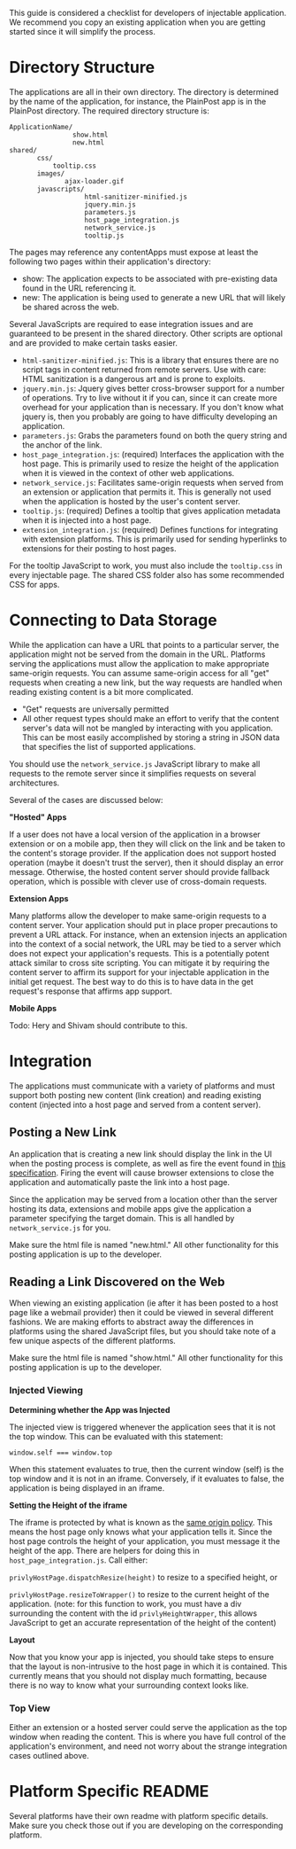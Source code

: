 
This guide is considered a checklist for developers of injectable application. We recommend you copy an existing application when you are getting started since it will simplify the process.

# Directory Structure #

The applications are all in their own directory. The directory is determined by the name of the application, for instance, the PlainPost app is in the PlainPost directory. The required directory structure is:

    ApplicationName/
                    show.html
                    new.html
    shared/
           css/
               tooltip.css
           images/
                  ajax-loader.gif
           javascripts/
                       html-sanitizer-minified.js
                       jquery.min.js
                       parameters.js
                       host_page_integration.js
                       network_service.js
                       tooltip.js
    
    

The pages may reference any contentApps must expose at least the following two pages within their application's directory:

* show: The application expects to be associated with pre-existing data found in the URL referencing it.
* new: The application is being used to generate a new URL that will likely be shared across the web.

Several JavaScripts are required to ease integration issues and are guaranteed to be present in the shared directory. Other scripts are optional and are provided to make certain tasks easier.

* `html-sanitizer-minified.js`: This is a library that ensures there are no script tags in content returned from remote servers. Use with care: HTML sanitization is a dangerous art and is prone to exploits.
* `jquery.min.js`: Jquery gives better cross-browser support for a number of operations. Try to live without it if you can, since it can create more overhead for your application than is necessary. If you don't know what jquery is, then you probably are going to have difficulty developing an application.
* `parameters.js`: Grabs the parameters found on both the query string and the anchor of the link.
* `host_page_integration.js`: (required) Interfaces the application with the host page. This is primarily used to resize the height of the application when it is viewed in the context of other web applications.
* `network_service.js`: Facilitates same-origin requests when served from an extension or application that permits it. This is generally not used when the application is hosted by the user's content server.
* `tooltip.js`: (required) Defines a tooltip that gives application metadata when it is injected into a host page.
* `extension_integration.js`:  (required) Defines functions for integrating with extension platforms. This is primarily used for sending hyperlinks to extensions for their posting to host pages.

For the tooltip JavaScript to work, you must also include the `tooltip.css` in every injectable page. The shared CSS folder also has some recommended CSS for apps.

# Connecting to Data Storage #

While the application can have a URL that points to a particular server, the application might not be served from the domain in the URL. Platforms serving the applications must allow the application to make appropriate same-origin requests. You can assume same-origin access for all "get" requests when creating a new link, but the way requests are handled when reading existing content is a bit more complicated.

* "Get" requests are universally permitted
* All other request types should make an effort to verify that the content server's data will not be mangled by interacting with you application. This can be most easily accomplished by storing a string in JSON data that specifies the list of supported applications.

You should use the `network_service.js` JavaScript library to make all requests to the remote server since it simplifies requests on several architectures.

Several of the cases are discussed below:

**"Hosted" Apps**

If a user does not have a local version of the application in a browser extension or on a mobile app, then they will click on the link and be taken to the content's storage provider. If the application does not support hosted operation (maybe it doesn't trust the server), then it should display an error message. Otherwise, the hosted content server should provide fallback operation, which is possible with clever use of cross-domain requests.

**Extension Apps**

Many platforms allow the developer to make same-origin requests to a content server. Your application should put in place proper precautions to prevent a URL attack. For instance, when an extension injects an application into the context of a social network, the URL may be tied to a server which does not expect your application's requests. This is a potentially potent attack similar to cross site scripting. You can mitigate it by requiring the content server to affirm its support for your injectable application in the initial get request. The best way to do this is to have data in the get request's response that affirms app support.

**Mobile Apps**

Todo: Hery and Shivam should contribute to this.

# Integration #

The applications must communicate with a variety of platforms and must support both posting new content (link creation) and reading existing content (injected into a host page and served from a content server).

## Posting a New Link ##

An application that is creating a new link should display the link in the UI when the posting process is complete, as well as fire the event found in [this specification](https://github.com/privly/privly-organization/wiki/Posting-Application). Firing the event will cause browser extensions to close the application and automatically paste the link into a host page.

Since the application may be served from a location other than the server hosting its data, extensions and mobile apps give the application a parameter specifying the target domain. This is all handled by `network_service.js` for you.

Make sure the html file is named "new.html." All other functionality for this posting application is up to the developer.

## Reading a Link Discovered on the Web ##

When viewing an existing application (ie after it has been posted to a host page like a webmail provider) then it could be viewed in several different fashions. We are making efforts to abstract away the differences in platforms using the shared JavaScript files, but you should take note of a few unique aspects of the different platforms.

Make sure the html file is named "show.html." All other functionality for this posting application is up to the developer.

### Injected Viewing ###

**Determining whether the App was Injected**

The injected view is triggered whenever the application sees that it is not the top window. This can be evaluated with this statement:

`window.self === window.top`

When this statement evaluates to true, then the current window (self) is the top window and it is not in an iframe. Conversely, if it evaluates to false, the application is being displayed in an iframe.

**Setting the Height of the iframe**

The iframe is protected by what is known as the [same origin policy](http://en.wikipedia.org/wiki/Same_origin_policy). This means the host page only knows what your application tells it. Since the host page controls the height of your application, you must message it the height of the app. There are helpers for doing this in `host_page_integration.js`. Call either:

`privlyHostPage.dispatchResize(height)` to resize to a specified height, or

`privlyHostPage.resizeToWrapper()` to resize to the current height of the application. (note: for this function to work, you must have a div surrounding the content with the id `privlyHeightWrapper`, this allows JavaScript to get an accurate representation of the height of the content)

**Layout**

Now that you know your app is injected, you should take steps to ensure that the layout is non-intrusive to the host page in which it is contained. This currently means that you should not display much formatting, because there is no way to know what your surrounding context looks like.

### Top View ###

Either an extension or a hosted server could serve the application as the top window when reading the content. This is where you have full control of the application's environment, and need not worry about the strange integration cases outlined above.

# Platform Specific README #

Several platforms have their own readme with platform specific details. Make sure you check those out if you are developing on the corresponding platform. 